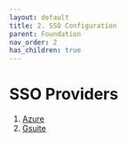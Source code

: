 ```yaml
---
layout: default
title: 2. SSO Configuration
parent: Foundation
nav_order: 2
has_children: true
---
```


# SSO Providers #



1) [Azure](2.1-azure.md)
2) [Gsuite](2.2-gsuite.md)